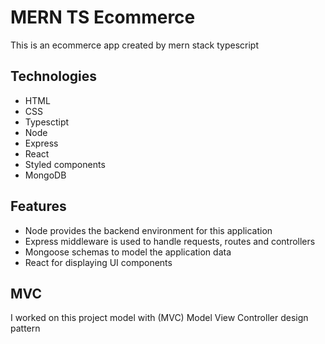 # MERN TS Ecommerce
This is an ecommerce app created by mern stack typescript
## Technologies
* HTML
* CSS
* Typesctipt
* Node
* Express
* React
* Styled components
* MongoDB
## Features
* Node provides the backend environment for this application
* Express middleware is used to handle requests, routes and controllers
* Mongoose schemas to model the application data
* React for displaying UI components
## MVC
I worked on this project model with (MVC) Model View Controller design pattern
